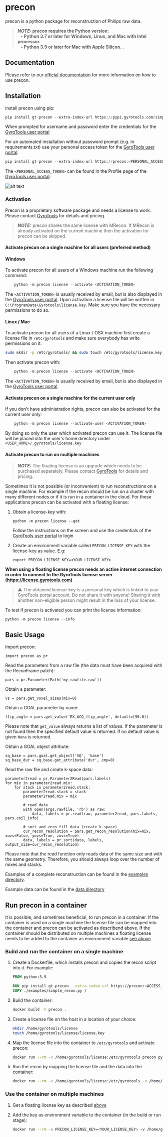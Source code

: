 # precon 

precon is a python package for reconstruction of Philips raw data.

> **_NOTE:_ precon requires the Python version:\
        &nbsp;&nbsp; - Python 3.7 or later for Windows, Linux, and Mac with Intel processor.\
        &nbsp;&nbsp; - Python 3.9 or later for Mac with Apple Silicon.
.**

## Documentation

Please refer to our [official documentation](https://docs.gyrotools.com/precon/latest/) for more information on how to use precon.

## Installation

install precon using pip:
```python
pip install gt-precon --extra-index-url https://pypi.gyrotools.com/simple/
```

When prompted for username and password enter the credentials for the [GyroTools user portal](https://portal.gyrotools.com/portal) 

For an automated installation without password prompt (e.g. in requirements.txt) use your personal access token for the [GyroTools user portal](https://portal.gyrotools.com/portal):
```python
pip install gt-precon --extra-index-url https://precon:<PERSONAL_ACCESS_TOKEN>@pypi.gyrotools.com/simple/
```

The `<PERSONAL_ACCESS_TOKEN>` can be found in the Profile page of the [GyroTools user portal](https://portal.gyrotools.com/portal):

![alt text](doc/portal_profile.jpg "Profile")

### Activation

Precon is a proprietary software package and needs a license to work. Please contact [GyroTools](https://www.gyrotools.com/gt/index.php/contact-form) for details and pricing. 

> **_NOTE:_** precon shares the same license with MRecon. If MRecon is already activated on the current machine then the activation for precon can be skipped. 

#### Activate precon on a single machine for all users (preferred method)

#### Windows

To activate precon for all users of a Windows machine run the following command:
```python
    python -m precon license --activate <ACTIVATION_TOKEN>
```

The `<ACTIVATION_TOKEN>` is usually received by email, but is also displayed in the [GyroTools user portal](https://portal.gyrotools.com/portal).
Upon activation a license file will be written in `C:\ProgramData\Gyrotools\license.key`. Make sure you have the necessary permissions to do so.

#### Linux / Mac

To activate precon for all users of a Linux / OSX machine first create a license file in `/etc/gyrotools` and make sure everybody has write permissions on it:
```bash
sudo mkdir -p /etc/gyrotools/ && sudo touch /etc/gyrotools/license.key && sudo chmod 666 /etc/gyrotools/license.key'
```

Then activate precon with:
```python
    python -m precon license --activate <ACTIVATION_TOKEN>
```

The `<ACTIVATION_TOKEN>` is usually received by email, but is also displayed in the [GyroTools user portal](https://portal.gyrotools.com/portal).

#### Activate precon on a single machine for the current user only

If you don't have administration rights, precon can also be activated for the current user only:
```python
    python -m precon license --activate-user <ACTIVATION_TOKEN>
```

By doing so only the user which activated precon can use it. The license file will be placed into the user's home directory under `<USER_HOME>/.gyrotools/license.key`

#### Activate precon to run on multiple machines

> **_NOTE:_**  The floating license is an upgrade which needs to be purchased separately. Please contact [GyroTools](https://www.gyrotools.com/gt/index.php/contact-form) for details and pricing. 


Sometimes it is not possible (or inconvenient) to run reconstructions on a single machine. For example if the recon should be run on a cluster with many different nodes or if it is run in a container in the cloud.
For these applications precon can be activated with a floating license:

1. Obtain a license-key with:   
    ```     
    python -m precon license --get
    ```
    Follow the instructions on the screen and use the credentials of the [GyroTools user portal](https://portal.gyrotools.com/portal) to login

2. Create an environment variable called `PRECON_LICENSE_KEY` with the license-key as value. E.g:
    ```
    export PRECON_LICENSE_KEY=<YOUR_LICENSE_KEY>
    ```

**When using a floating license precon needs an active internet connection in order to connect to the GyroTools license server (https://license.gyrotools.com)**

> :warning: The obtained license-key is a personal key which is linked to your GyroTools portal account. Do not share it with anyone!
Sharing it with another non-eligible person might result in the loss of your license.


To test if precon is activated you can print the license information:
```python
python -m precon license --info
```

## Basic Usage

Import precon:

```
import precon as pr
```

Read the parameters from a raw file (the data must have been acquired with the ReconFrame patch):

```
pars = pr.Parameter(Path('my_rawfile.raw'))
```

Obtain a parameter:

```
vs = pars.get_voxel_sizes(mix=0)
```

Obtain a GOAL parameter by name:

```
flip_angle = pars.get_value('EX_ACQ_flip_angle', default=[90.0])
```

Please note that `get_value` always returns a list of values. If the parameter is not found then the specified default value is returned. If no default value is given `None` is returned.

Obtain a GOAL object attribute:

```
sq_base = pars.goal.get_object('SQ', 'base')
sq_base_dur = sq_base.get_attribute('dur', cmp=0)
```

Read the raw file and create k-space data:

```
parameter2read = pr.Parameter2Read(pars.labels)
for mix in parameter2read.mix:
    for stack in parameter2read.stack:
        parameter2read.stack = stack
        parameter2read.mix = mix

        # read data
        with open(args.rawfile, 'rb') as raw:
            data, labels = pr.read(raw, parameter2read, pars.labels, pars.coil_info)

        # sort and zero fill data (create k-space)
        cur_recon_resolution = pars.get_recon_resolution(mix=mix, xovs=False, yovs=True, zovs=True)
        data, labels = pr.sort(data, labels, output_size=cur_recon_resolution)
```

Please note that the read function only reads data of the same size and with the same geometry. Therefore, you should always loop over the number of mixes and stacks. 

Examples of a complete reconstruction can be found in the [examples directory](./examples).

Example data can be found in the [data directory](./data)


## Run precon in a container

It is possible, and sometimes beneficial, to run precon in a container. If the container is used on a single machine the license file can be mapped into the container and precon can be activated as describend above.
If the container should be distributed on multiple machines a floating license needs to be added to the container as environment variable [see above](#Activate-precon-to-run-on-multiple-machines).

### Build and run the container on a single machine

1. Create a Dockerfile, which installs precon and copies the recon script into it. For example:
   ```Dockerfile
   FROM python:3.9

   RUN pip install gt-precon --extra-index-url https://precon:<ACCESS_TOKEN>@pypi.gyrotools.com/simple/
   COPY ./examples/simple_recon.py /
   ```
   
2. Build the container:
   ```bash
   docker build -t precon .
   ```
   
3. Create a license file on the host in a location of your  choice:
   ```bash
   mkdir /home/gyrotools/license
   touch /home/gyrotools/license/license.key
   ```
   
4. Map the license file into the container to `/etc/gyrotools` and activate precon:
   ```bash
   docker run --rm -v /home/gyrotools/license:/etc/gyrotools precon python -m precon license --activate <ACTIVATION_TOKEN>
   ```

5. Run the recon by mapping the license file and the data into the container:
   ```bash
   docker run --rm -v /home/gyrotools/license:/etc/gyrotools -v /home/gyrotools/data:/data precon python /simple_recon.py /data/rawfile.raw
   ```
   
### Use the container on multiple machines

1. Get a floating license key as described [above](#Activate-precon-to-run-on-multiple-machines)

2. Add the key as environment variable to the container (in the build or run stage):
   ```bash
   docker run --rm -e PRECON_LICENSE_KEY=<YOUR_LICENSE_KEY> -v /home/gyrotools/data:/data precon python /simple_recon.py /data/rawfile.raw
   ```
